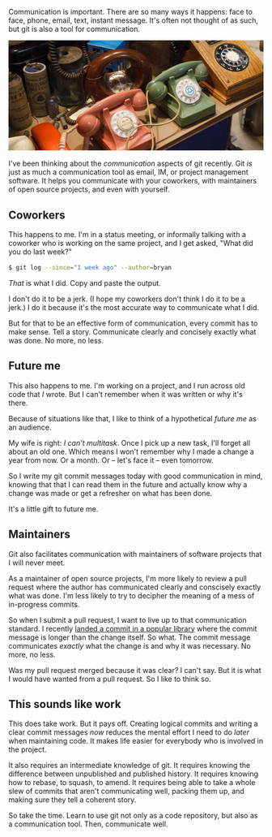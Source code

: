 Communication is important. There are so many ways it happens: face to face,
phone, email, text, instant message. It's often not thought of as such, but
git is also a tool for communication.

![Old telephones at the Museum of Communication](images/communication/phones.jpg "Copyright Adam Foster. Flickr.")

I've been thinking about the *communication* aspects of git recently. Git *is*
just as much a communication tool as email, IM, or project management
software. It helps you communicate with your coworkers, with maintainers of
open source projects, and even with yourself.

## Coworkers

This happens to me. I'm in a status meeting, or informally talking with a
coworker who is working on the same project, and I get asked, "What did you do
last week?"

```bash
$ git log --since="1 week ago" --author=bryan
```

*That* is what I did. Copy and paste the output.

I don't do it to be a jerk. (I hope my coworkers don't think I do it to be a
jerk.) I do it because it's the most accurate way to communicate what I did.

But for that to be an effective form of communication, every commit has to
make sense. Tell a story. Communicate clearly and concisely exactly what was
done. No more, no less.

## Future me

This also happens to me. I'm working on a project, and I run across old code
that *I* wrote. But I can't remember when it was written or why it's there.

Because of situations like that, I like to think of a hypothetical *future me*
as an audience.

My wife is right: *I can't multitask*. Once I pick up a new task, I'll forget
all about an old one. Which means I won't remember why I made a change a year
from now. Or a month. Or – let's face it – even tomorrow.

So I write my git commit messages today with good communication in mind,
knowing that that I can read them in the future and actually know why a change
was made or get a refresher on what has been done.

It's a little gift to future me.

## Maintainers

Git also facilitates communication with maintainers of software projects that
I will never meet.

As a maintainer of open source projects, I'm more likely to review a pull
request where the author has communicated clearly and conscisely exactly what
was done. I'm less likely to try to decipher the meaning of a mess of
in-progress commits.

So when I submit a pull request, I want to live up to that communication
standard. I recently [landed a commit in a popular library][pfcommit] where
the commit message is longer than the change itself. So what. The commit
message communicates *exactly* what the change is and why it was necessary. No
more, no less.

Was my pull request merged because it was clear? I can't say. But it is what I
would have wanted from a pull request. So I like to think so.

## This sounds like work

This does take work. But it pays off. Creating logical commits and writing a
clear commit messages *now* reduces the mental effort I need to do *later*
when maintaining code. It makes life easier for everybody who is involved in
the project.

It also requires an intermediate knowledge of git. It requires knowing the
difference between unpublished and published history. It requires knowing how
to rebase, to squash, to amend. It requires being able to take a whole slew of
commits that aren't communicating well, packing them up, and making sure they
tell a coherent story.

So take the time. Learn to use git not only as a code repository, but also as
a communication tool. Then, communicate well.

[pfcommit]: https://github.com/scottjehl/picturefill/commit/e8d7f32d7d5f9685451a9ca06a976de1789202db

